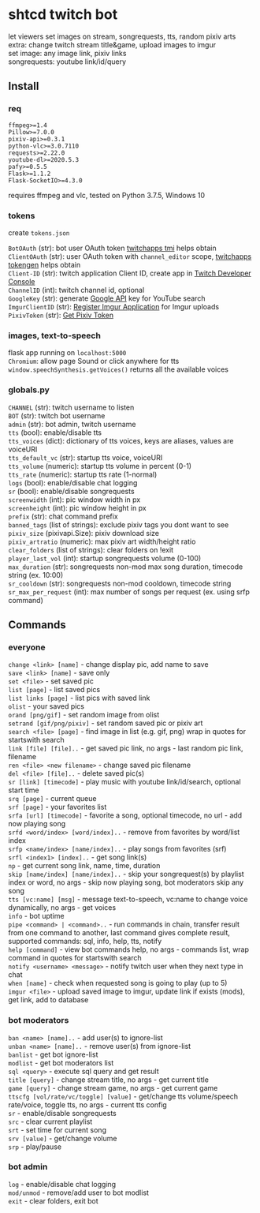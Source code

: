 # shtcd twitch bot
  
let viewers set images on stream, songrequests, tts, random pixiv arts  
extra: change twitch stream title&game, upload images to imgur  
set image: any image link, pixiv links  
songrequests: youtube link/id/query

## Install

### req

    ffmpeg>=1.4
    Pillow>=7.0.0
    pixiv-api>=0.3.1
    python-vlc>=3.0.7110
    requests>=2.22.0
    youtube-dl>=2020.5.3
    pafy>=0.5.5
    Flask>=1.1.2
    Flask-SocketIO>=4.3.0

requires ffmpeg and vlc, tested on Python 3.7.5, Windows 10

### tokens

create `tokens.json`  

`BotOAuth` (str): bot user OAuth token [twitchapps tmi](https://twitchapps.com/tmi/) helps obtain  
`ClientOAuth` (str): user OAuth token with `channel_editor` scope, [twitchapps tokengen](https://twitchapps.com/tokengen/) helps obtain  
`Client-ID` (str): twitch application Client ID, create app in [Twitch Developer Console](https://dev.twitch.tv/console/apps)  
`ChannelID` (int): twitch channel id, optional  
`GoogleKey` (str): generate [Google API](https://console.developers.google.com/apis/credentials) key for YouTube search  
`ImgurClientID` (str): [Register Imgur Application](https://api.imgur.com/oauth2/addclient) for Imgur uploads  
`PixivToken` (str): [Get Pixiv Token](https://pixiv-api.readthedocs.io/en/latest/)  

### images, text-to-speech

flask app running on `localhost:5000`  
`Chromium`: allow page Sound or click anywhere for tts  
`window.speechSynthesis.getVoices()` returns all the available voices  

### globals.py

`CHANNEL` (str): twitch username to listen  
`BOT` (str): twitch bot username  
`admin` (str): bot admin, twitch username  
`tts` (bool): enable/disable tts  
`tts_voices` (dict): dictionary of tts voices, keys are aliases, values are voiceURI  
`tts_default_vc` (str): startup tts voice, voiceURI  
`tts_volume` (numeric): startup tts volume in percent (0-1)  
`tts_rate` (numeric): startup tts rate (1-normal)  
`logs` (bool): enable/disable chat logging  
`sr` (bool): enable/disable songrequests  
`screenwidth` (int): pic window width in px  
`screenheight` (int): pic window height in px  
`prefix` (str): chat command prefix  
`banned_tags` (list of strings): exclude pixiv tags you dont want to see  
`pixiv_size` (pixivapi.Size): pixiv download size  
`pixiv_artratio` (numeric): max pixiv art width/height ratio  
`clear_folders` (list of strings): clear folders on !exit  
`player_last_vol` (int): startup songrequests volume (0-100)  
`max_duration` (str): songrequests non-mod max song duration, timecode string (ex. 10:00)  
`sr_cooldown` (str): songrequests non-mod cooldown, timecode string  
`sr_max_per_request` (int): max number of songs per request (ex. using srfp command)  

## Commands

### everyone

`change <link> [name]` - change display pic, add name to save  
`save <link> [name]` - save only  
`set <file>` - set saved pic  
`list [page]` - list saved pics  
`list links [page]` - list pics with saved link  
`olist` - your saved pics  
`orand [png/gif]` - set random image from olist  
`setrand [gif/png/pixiv]` - set random saved pic or pixiv art  
`search <file> [page]` - find image in list (e.g. gif, png) wrap in quotes for startswith search  
`link [file] [file]..` - get saved pic link, no args - last random pic link, filename  
`ren <file> <new filename>` - change saved pic filename  
`del <file> [file]..` - delete saved pic(s)  
`sr [link] [timecode]` - play music with youtube link/id/search, optional start time  
`srq [page]` - current queue  
`srf [page]` - your favorites list  
`srfa [url] [timecode]` - favorite a song, optional timecode, no url - add now playing song  
`srfd <word/index> [word/index]..` - remove from favorites by word/list index  
`srfp <name/index> [name/index]..` - play songs from favorites (srf)  
`srfl <index1> [index]..` - get song link(s)  
`np` - get current song link, name, time, duration  
`skip [name/index] [name/index]..` - skip your songrequest(s) by playlist index or word, no args - skip now playing song, bot moderators skip any song  
`tts [vc:name] [msg]` - message text-to-speech, vc:name to change voice dynamically, no args - get voices  
`info` - bot uptime  
`pipe <command> | <command>..` - run commands in chain, transfer result from one command to another, last command gives complete result, supported commands: sql, info, help, tts, notify  
`help [command]` - view bot commands help, no args - commands list, wrap command in quotes for startswith search  
`notify <username> <message>` - notify twitch user when they next type in chat  
`when [name]` - check when requested song is going to play (up to 5)  
`imgur <file>` - upload saved image to imgur, update link if exists (mods), get link, add to database  

### bot moderators

`ban <name> [name]..` - add user(s) to ignore-list  
`unban <name> [name]..` - remove user(s) from ignore-list  
`banlist` - get bot ignore-list  
`modlist` - get bot moderators list  
`sql <query>` - execute sql query and get result  
`title [query]` - change stream title, no args - get current title  
`game [query]` - change stream game, no args - get current game  
`ttscfg [vol/rate/vc/toggle] [value]` - get/change tts volume/speech rate/voice, toggle tts, no args - current tts config  
`sr` - enable/disable songrequests  
`src` - clear current playlist  
`srt` - set time for current song  
`srv [value]` - get/change volume  
`srp` - play/pause  

### bot admin

`log` - enable/disable chat logging  
`mod/unmod` - remove/add user to bot modlist  
`exit` - clear folders, exit bot  
